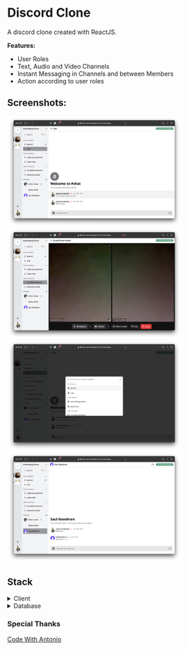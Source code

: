 # Discord Clone
A discord clone created with ReactJS.

**Features:**
- User Roles
- Text, Audio and Video Channels
- Instant Messaging in Channels and between Members
- Action according to user roles

## Screenshots:
<img src="./readme-components/4.png" width=400 alt="screenshot" />
<img src="./readme-components/2.png" width=400 alt="screenshot" />
<img src="./readme-components/3.png" width=400 alt="screenshot" />
<img src="./readme-components/1.png" width=400 alt="screenshot" />

## Stack

<details>
 <summary>Client</summary>
  <ul>
    <li>Typescript</a></li>
    <li>Next.js</a></li>
    <li>React.js</a></li>
    <li>TailwindCSS</a></li>
  </ul>
</details>

<details>
<summary>Database</summary>
  <ul>
    <li>Prisma</a></li>
  </ul>
</details>

### Special Thanks
[Code With Antonio](https://www.codewithantonio.com)